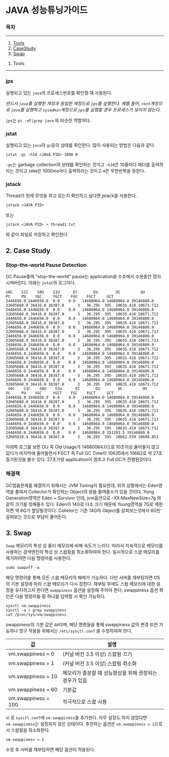 # JAVA 성능튜닝가이드


### 목차
---

1. [Tools](#Tools)
2. [CaseStudy](#CaseStudy)
3. [Swap](#Swap)


<a name="Tools"></a>
1. Tools
---------

### jps

실행되고 있는 `java`의 프로세스번호를 확인할 때 사용된다.

*반드시 `java`를 실행한 계정과 동일한 계정으로 `jps`를 실행한다. 예를 들어, `root`계정으로 `java`를 실행하고 `sysadmin`계정으로 `jps`를 실행할 경우 프로세스가 보이지 않는다.*

`jps`는 `ps -ef|grep java` 와 비슷한 역할이다.

### jstat

실행되고 있는 `java`의 `gc`등의 상태를 확인한다.
많이 사용되는 방법은 다음과 같다.
```
jstat -gc -h10 <JAVA PID> 1000 0
```

`-gc`는 garbage collection의 상태를 확인하는 것이고
`-h10`은 10줄마다 헤더를 출력하라는 것이고
`1000`은 1000ms마다 출력하라는 것이고
`0`은 무한반복을 뜻한다.

### jstack

Thread가 현재 무엇을 하고 있는지 확인하고 싶다면 jstack을 사용한다.
```
jstack <JAVA PID>
```
또는
```
jstack <JAVA PID> > thread1.txt
```

와 같이 파일로 저장하고 확인한다.


<a name="CaseStudy"></a>
2. Case Study
----------

### Stop-the-world Pause Detection

GC Pause중에 "stop-the-world" pause는 application을 수초에서 수분동안 정지시켜버린다.
아래는 `jstat`의 로그이다.

```
S0C    S1C    S0U    S1U      EC       EU        OC         OU       PC     PU    YGC     YGCT    FGC    FGCT     GCT
2446656.0 2446656.0  0.0    0.0   14680064.0 14680064.0 39146880.0 32605668.0 36416.0 36387.0      3   36.295  395  10635.418 10671.712
2446656.0 2446656.0  0.0    0.0   14680064.0 14680064.0 39146880.0 32605668.0 36416.0 36387.0      3   36.295  395  10635.418 10671.712
2446656.0 2446656.0  0.0    0.0   14680064.0 14680064.0 39146880.0 32605668.0 36416.0 36387.0      3   36.295  395  10635.418 10671.712
2446656.0 2446656.0  0.0    0.0   14680064.0 14680064.0 39146880.0 32605668.0 36416.0 36387.0      3   36.295  395  10635.418 10671.712
2446656.0 2446656.0  0.0    0.0   14680064.0 14680064.0 39146880.0 32605668.0 36416.0 36387.0      3   36.295  395  10635.418 10671.712
2446656.0 2446656.0  0.0    0.0   14680064.0 14680064.0 39146880.0 32605668.0 36416.0 36387.0      3   36.295  395  10635.418 10671.712
2446656.0 2446656.0  0.0    0.0   14680064.0 14680064.0 39146880.0 32605668.0 36416.0 36387.0      3   36.295  395  10635.418 10671.712
2446656.0 2446656.0  0.0    0.0   14680064.0 14680064.0 39146880.0 32605668.0 36416.0 36387.0      3   36.295  395  10635.418 10671.712
2446656.0 2446656.0  0.0    0.0   14680064.0 14680064.0 39146880.0 32605668.0 36416.0 36387.0      3   36.295  395  10635.418 10671.712
2446656.0 2446656.0  0.0    0.0   14680064.0 14680064.0 39146880.0 32605668.0 36416.0 36387.0      3   36.295  395  10635.418 10671.712
 S0C    S1C    S0U    S1U      EC       EU        OC         OU       PC     PU    YGC     YGCT    FGC    FGCT     GCT
2446656.0 2446656.0  0.0    0.0   14680064.0 14680064.0 39146880.0 32605668.0 36416.0 36387.0      3   36.295  395  10635.418 10671.712
2446656.0 2446656.0  0.0    0.0   14680064.0 14680064.0 39146880.0 32605668.0 36416.0 36387.0      3   36.295  395  10635.418 10671.712
2446656.0 2446656.0  0.0    0.0   14680064.0 14680064.0 39146880.0 32605668.0 36416.0 36387.0      3   36.295  395  10635.418 10671.712
2446656.0 2446656.0  0.0    0.0   14680064.0 14680064.0 39146880.0 32605668.0 36416.0 36387.0      3   36.295  395  10635.418 10671.712
2446656.0 2446656.0  0.0    0.0   14680064.0 351203.5 39146880.0 32605818.4 36416.0 36387.0      3   36.295  395  10662.559 10698.853
```

아래쪽 로그를 보면 OU 즉 Old Usage가 14680064.0으로 10초이상 줄어들지 않고 있다가 마지막에 줄어들면서 FGCT 즉 Full GC Time이 10635에서 10662로 약 27초 증가된것을 볼수 있다.
27초가량 application이 멈추고 Full GC가 진행된것이다.

### 해결책

GC멈춤문제를 해결하기 위해서는 JVM Tuning이 필요한데, 위의 상황에서는 Eden영역을 줄여서 Collector가 확인하는 Object의 량을 줄여줄수가 있을 것이다.
Yong Generation영역은 Eden + Survivor 인데, jvm옵션으로 -XX:MaxNewSize=7g 와 같이 크기를 정해줄수 있다.
Eden이 14G로 다소 크기 때문에 Young영역을 7G로 제한하면 약 6G가 할당될것이다.
Colletor는 기존 14G의 Object를 살펴보는것에서 6G만 살펴보는 것으로 부담이 줄어든다.

<a name="Swap"></a>
3. Swap
----------
`Swap` 메모리의 특성 상 물리 메모리에 비해 속도가 느리다. 따라서 지속적으로 메모리를 사용하는 검색엔진의 특성 상 스왑핑을 최소화하여야 한다.
일시적으로 스왑 메모리를 제거하려면 다음 명령어를 사용한다.
```
sudo swapoff -a
```
해당 명령어를 통해 모든 스왑 메모리의 해제가 가능하다. 다만 서버를 재부팅하면 OS의 기본 설정에 따라 스왑 메모리가 다시 잡힌다. 재부팅 후에도 스왑 메모리에 대한 설정을 유지하고자 한다면 `swappiness` 옵션을 설정해 주어야 한다.
swappiness 옵션 확인은 다음 명령어들 중 하나를 입력할 시 확인 가능하다.
```
sysctl vm.swappiness
sysctl -a | grep swappiness
cat /proc/sys/vm/swappiness
```
swappiness의 기본 값은 `60`이며, 해당 명령들을 통해 swappiness 값의 변경 또한 가능하나 영구 적용을 위해서는 `/etc/sysctl.conf` 을 수정하여여 한다.

|값|설명|
|--------|--------|
|vm.swappiness = 0|(커널 버전 3.5 이상) 스왑핑 끄기 |
|vm.swappiness = 1|(커널 버전 3.5 이상) 스왑핑 최소화 |
|vm.swappiness = 10|메모리가 충분할 때 성능향상을 위해 권장되는 경우가 있음|
|vm.swappiness = 60|기본값|
|vm.swappiness = 100|적극적으로 스왑 사용|

vi 로 `sysctl.conf`에 `vm.swappiness`을 추가한다. 아무 설정도 하지 않았다면 `vm.swappiness`는 설정되지 않은 상태이다. 추천하는 옵션은 `vm.swappiness = 1`으로서 스왑핑을 최소화한다.
```
vm.swappiness = 1
```
수정 후 서버를 재부팅하면 해당 옵션이 적용된다.